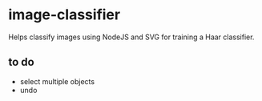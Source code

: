 # image-classifier

Helps classify images using NodeJS and SVG for training a Haar classifier.

## to do
* select multiple objects
* undo
